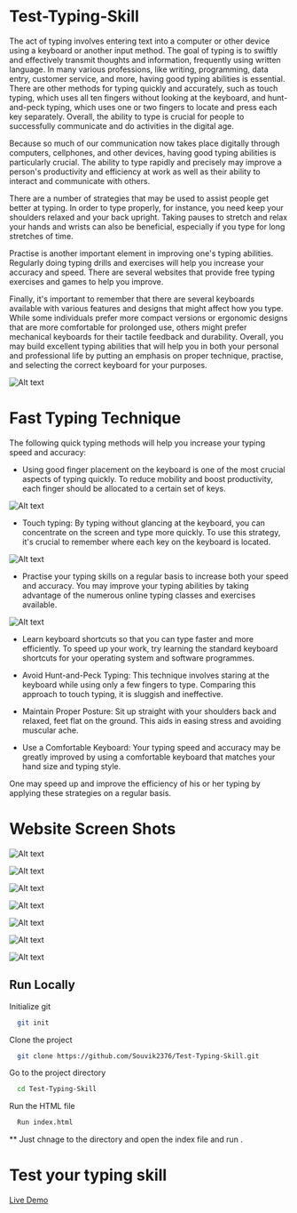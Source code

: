 # Test-Typing-Skill

The act of typing involves entering text into a computer or other device using a keyboard or another input method. The goal of typing is to swiftly and effectively transmit thoughts and information, frequently using written language. In many various professions, like writing, programming, data entry, customer service, and more, having good typing abilities is essential. There are other methods for typing quickly and accurately, such as touch typing, which uses all ten fingers without looking at the keyboard, and hunt-and-peck typing, which uses one or two fingers to locate and press each key separately. Overall, the ability to type is crucial for people to successfully communicate and do activities in the digital age.

Because so much of our communication now takes place digitally through computers, cellphones, and other devices, having good typing abilities is particularly crucial. The ability to type rapidly and precisely may improve a person's productivity and efficiency at work as well as their ability to interact and communicate with others.

There are a number of strategies that may be used to assist people get better at typing. In order to type properly, for instance, you need keep your shoulders relaxed and your back upright. Taking pauses to stretch and relax your hands and wrists can also be beneficial, especially if you type for long stretches of time.

Practise is another important element in improving one's typing abilities. Regularly doing typing drills and exercises will help you increase your accuracy and speed. There are several websites that provide free typing exercises and games to help you improve.

Finally, it's important to remember that there are several keyboards available with various features and designs that might affect how you type. While some individuals prefer more compact versions or ergonomic designs that are more comfortable for prolonged use, others might prefer mechanical keyboards for their tactile feedback and durability. Overall, you may build excellent typing abilities that will help you in both your personal and professional life by putting an emphasis on proper technique, practise, and selecting the correct keyboard for your purposes.

![Alt text](Assests/typing.webp)

# Fast Typing Technique

The following quick typing methods will help you increase your typing speed and accuracy:

- Using good finger placement on the keyboard is one of the most crucial aspects of typing quickly. To reduce mobility and boost productivity, each finger should be allocated to a certain set of keys.

![Alt text](Assests/QWERTY-small.jpg)

- Touch typing: By typing without glancing at the keyboard, you can concentrate on the screen and type more quickly. To use this strategy, it's crucial to remember where each key on the keyboard is located.

![Alt text](Assests/touch_typing.gif)

- Practise your typing skills on a regular basis to increase both your speed and accuracy. You may improve your typing abilities by taking advantage of the numerous online typing classes and exercises available.

![Alt text](Assests/improve-typing-speed-1024x427.png)

- Learn keyboard shortcuts so that you can type faster and more efficiently. To speed up your work, try learning the standard keyboard shortcuts for your operating system and software programmes.

- Avoid Hunt-and-Peck Typing: This technique involves staring at the keyboard while using only a few fingers to type. Comparing this approach to touch typing, it is sluggish and ineffective.

- Maintain Proper Posture: Sit up straight with your shoulders back and relaxed, feet flat on the ground. This aids in easing stress and avoiding muscular ache.

- Use a Comfortable Keyboard: Your typing speed and accuracy may be greatly improved by using a comfortable keyboard that matches your hand size and typing style.

One may speed up and improve the efficiency of his or her typing by applying these strategies on a regular basis.

# Website Screen Shots

![Alt text](Assests/Main%20Site.PNG)

![Alt text](Assests/Main%20Site.PNG) 

![Alt text](Assests/Random%20Sentence.PNG)

![Alt text](Assests/Start%20test.PNG)

![Alt text](Assests/Time%20&%20Mistake.PNG)

![Alt text](Assests/Typing%20Panel.PNG)

![Alt text](Assests/result.PNG)

## Run Locally

Initialize git 

```bash
  git init
```

Clone the project

```bash
  git clone https://github.com/Souvik2376/Test-Typing-Skill.git
```

Go to the project directory

```bash
  cd Test-Typing-Skill
```

Run the HTML file

```bash
  Run index.html 
```
** Just chnage to the directory and open the index file and run . 

# Test your typing skill 

[Live Demo](https://souvik2376.github.io/Test-Typing-Skill)


